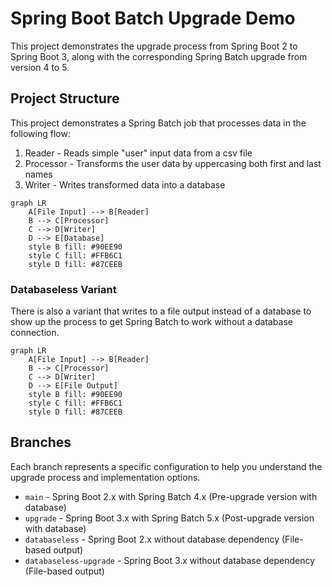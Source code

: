 # Spring Boot Batch Upgrade Demo

This project demonstrates the upgrade process from Spring Boot 2 to Spring Boot 3, along with the corresponding Spring
Batch upgrade from version 4 to 5.

## Project Structure

This project demonstrates a Spring Batch job that processes data in the following flow:

1. Reader - Reads simple "user" input data from a csv file
2. Processor - Transforms the user data by uppercasing both first and last names
3. Writer - Writes transformed data into a database

```mermaid
graph LR
    A[File Input] --> B[Reader]
    B --> C[Processor]
    C --> D[Writer]
    D --> E[Database]
    style B fill: #90EE90
    style C fill: #FFB6C1
    style D fill: #87CEEB
```

### Databaseless Variant

There is also a variant that writes to a file output instead of a database to show up the process to get Spring Batch
to work without a database connection.

```mermaid
graph LR
    A[File Input] --> B[Reader]
    B --> C[Processor]
    C --> D[Writer]
    D --> E[File Output]
    style B fill: #90EE90
    style C fill: #FFB6C1
    style D fill: #87CEEB
```

## Branches

Each branch represents a specific configuration to help you understand the upgrade process and implementation options.

* `main` - Spring Boot 2.x with Spring Batch 4.x (Pre-upgrade version with database)
* `upgrade` - Spring Boot 3.x with Spring Batch 5.x (Post-upgrade version with database)
* `databaseless` - Spring Boot 2.x without database dependency (File-based output)
* `databaseless-upgrade` - Spring Boot 3.x without database dependency (File-based output)

